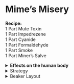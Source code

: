 # Mime’s Misery

**Recipe:**\
1 Part Mute Toxin\
1 Part Impedrezene\
1 Part Cyanide\
1 Part Formaldehyde\
1 Part Smoke\
1 Part Miner’s Salve

<details>

<summary><strong>Effects on the human body</strong></summary>

This grenade mix will mute everyone exposed to the smoke, turn them braindead, shut down their lungs, deal insane amounts of toxin damage, a little brute damage, and will literally give people a heart attack.

Very deadly, but in a more “quiet” way; They won’t even know they’re hurt.

</details>

<details>

<summary>Strategy</summary>

Simply activate a grenade with the beakers below, and it will release the deadly compound.

</details>

<details>

<summary>Beaker Layout</summary>

**Beaker 1:**\
****1 Part Welding Fuel\
1 Part Carbon\
1 Part Hydrogen\
3 Parts Water\
1 Part Mercury\
1 Part Oxygen\
2 Parts Sugar\
1 Part Formaldehyde\*\


**Beaker 2:**\
****2 Parts Uranium\
1 Part Carbon\
1 Part Phosphorus\
1 Part Potassium\
3 Parts Cyanide\*\
2 Parts Formaldehyde\*

\*Premake the Formaldehyde and Cyanide, unless using a Pyro Grenade.

</details>
